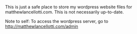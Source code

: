 This is just a safe place to store my wordpress website files for matthewlancellotti.com.  This is not necessarily up-to-date.

Note to self: To access the wordpress server, go to http://matthewlancellotti.com/admin

